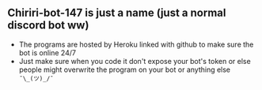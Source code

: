 ## Chiriri-bot-147 is just a name (just a normal discord bot ww)
- The programs are hosted by Heroku linked with github to make sure the bot is online 24/7
- Just make sure when you code it don't expose your bot's token or else people might overwrite the program on your bot or anything else ```¯\_(ツ)_/¯```
